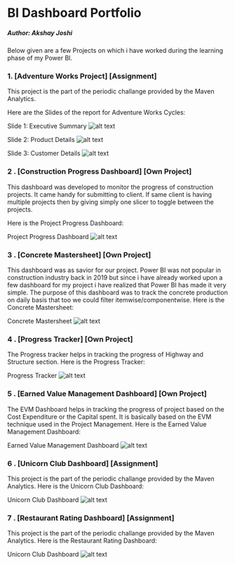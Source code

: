 # BI Dashboard Portfolio 
##### Author: Akshay Joshi

Below given are a few Projects on which i have worked during the learning phase of my Power BI.

### 1. [Adventure Works Project] [Assignment]
This project is the part of the periodic challange provided by the Maven Analytics.

Here are the Slides of the report for Adventure Works Cycles:

Slide 1: Executive Summary 
![alt text](./Adventure%20Works%20Report/1.png "Executive Summary")

Slide 2: Product Details
![alt text](./Adventure%20Works%20Report/2.png "Product Details")

Slide 3: Customer Details
![alt text](./Adventure%20Works%20Report/3.png "Customer Details")



### 2 . [Construction Progress Dashboard] [Own Project]
This dashboard was developed to monitor the progress of construction projects. It came handy for submitting to client. If same client is having multiple projects then by giving simply one slicer to toggle between the projects.

Here is the Project Progress Dashboard:

Project Progress Dashboard
![alt text](./Construction%20Progress%20Dashboard/Construction%20Progress%20Tracker.jpeg "Project Progress Dashboard")




### 3 . [Concrete Mastersheet] [Own Project]
This dashboard was as savior for our project. Power BI was not popular in construction industry back in 2019 but since i have already worked upon a few dashboard for my project i have realized that Power BI has made it very simple.
The purpose of this dashboard was to track the concrete production on daily basis that too we could filter itemwise/componentwise.
Here is the Concrete Mastersheet:

Concrete Mastersheet
![alt text](./Concrete%20Mastersheet/Concrete%20Mastersheet.jpeg "Concrete Mastersheet") 



### 4 . [Progress Tracker] [Own Project]
The Progress tracker helps in tracking the progress of Highway and Structure section.
Here is the Progress Tracker:

Progress Tracker
![alt text](./Construction%20Progress%20Tracker/Construction%20Progress%20Tracker.jpeg "Progress Tracker") 



### 5 . [Earned Value Management Dashboard] [Own Project]
The EVM Dashboard helps in tracking the progress of project based on the Cost Expenditure or the Capital spent. It is basically based on the EVM technique used in the Project Management.
Here is the Earned Value Management Dashboard:

Earned Value Management Dashboard
![alt text](./Earned%20Value%20Analysis/Earned%20Value%20Analysis.jpeg "Earned Value Management Dashboard")




### 6 . [Unicorn Club Dashboard] [Assignment]
This project is the part of the periodic challange provided by the Maven Analytics.
Here is the Unicorn Club Dashboard:

Unicorn Club Dashboard
![alt text](./Unicorn%20Club/Unicorn%20Club.jpeg "Unicorn Club Dashboard")


### 7 . [Restaurant Rating Dashboard] [Assignment]
This project is the part of the periodic challange provided by the Maven Analytics.
Here is the Restaurant Rating Dashboard:

Unicorn Club Dashboard
![alt text](./Restaurant%20Rating/Restaurant%20Rating.jpeg "Restaurant Rating Dashboard")


